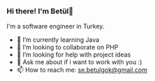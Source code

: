 ### Hi there! I'm Betül👋
I'm a software engineer in Turkey. 

- 🌱 I’m currently learning Java
- 👯 I’m looking to collaborate on PHP
- 🤔 I’m looking for help with project ideas
- 💬 Ask me about if i want to work with you :)
- 📫 How to reach me: se.betulgok@gmail.com

